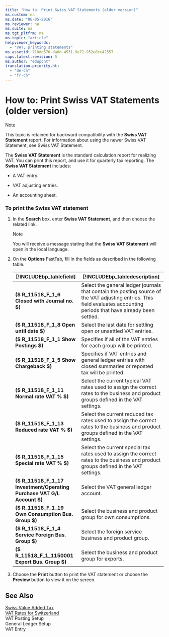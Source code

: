 ```yaml
---
title: "How to: Print Swiss VAT Statements (older version)"
ms.custom: na
ms.date: "06-05-2016"
ms.reviewer: na
ms.suite: na
ms.tgt_pltfrm: na
ms.topic: "article"
helpviewer_keywords: 
  - "VAT, printing statements"
ms.assetid: 718dd670-da8d-4531-9e72-952e0cc42557
caps.latest.revision: 5
ms.author: "edupont"
translation.priority.ht: 
  - "de-ch"
  - "fr-ch"
---
```

# How to: Print Swiss VAT Statements (older version)
> [!NOTE]  
>  This topic is retained for backward compatibility with the **Swiss VAT Statement** report. For information about using the newer Swiss VAT Statement, see Swiss VAT Statement.  
  
 The **Swiss VAT Statement** is the standard calculation report for realizing VAT. You can print this report, and use it for quarterly tax reporting. The **Swiss VAT Statement** includes:  
  
-   A VAT entry.  
  
-   VAT adjusting entries.  
  
-   An accounting sheet.  
  
### To print the Swiss VAT statement  
  
1.  In the **Search** box, enter **Swiss VAT Statement**, and then choose the related link.  
  
    > [!NOTE]  
    >  You will receive a message stating that the **Swiss VAT Statement** will open in the local language.  
  
2.  On the **Options** FastTab, fill in the fields as described in the following table.  
  
    |[!INCLUDE[bp_tablefield](../../ApplicationDesign/includes/bp_tablefield_md.md)]|[!INCLUDE[bp_tabledescription](../../ApplicationDesign/includes/bp_tabledescription_md.md)]|  
    |---------------------------------|---------------------------------------|  
    |**\($ R\_11518\_F\_1\_6 Closed with Journal no. $\)**|Select the general ledger journals that contain the posting source of the VAT adjusting entries. This field evaluates accounting periods that have already been settled.|  
    |**\($ R\_11518\_F\_1\_8 Open until date $\)**|Select the last date for settling open or unsettled VAT entries.|  
    |**\($ R\_11518\_F\_1\_1 Show Postings $\)**|Specifies if all of the VAT entries for each group will be printed.|  
    |**\($ R\_11518\_F\_1\_5 Show Chargeback $\)**|Specifies if VAT entries and general ledger entries with closed summaries or reposted tax will be printed.|  
    |**\($ R\_11518\_F\_1\_11 Normal rate VAT % $\)**|Select the current typical VAT rates used to assign the correct rates to the business and product groups defined in the VAT settings.|  
    |**\($ R\_11518\_F\_1\_13 Reduced rate VAT % $\)**|Select the current reduced tax rates used to assign the correct rates to the business and product groups defined in the VAT settings.|  
    |**\($ R\_11518\_F\_1\_15 Special rate VAT % $\)**|Select the current special tax rates used to assign the correct rates to the business and product groups defined in the VAT settings.|  
    |**\($ R\_11518\_F\_1\_17 Investment\/Operating Purchase VAT G\/L Account $\)**|Select the VAT general ledger account.|  
    |**\($ R\_11518\_F\_1\_19 Own Consumption Bus. Group $\)**|Select the business and product group for own consumptions.|  
    |**\($ R\_11518\_F\_1\_4 Service Foreign Bus. Group $\)**|Select the foreign service business and product group.|  
    |**\($ R\_11518\_F\_1\_1150001 Export Bus. Group $\)**|Select the business and product group for exports.|  
  
3.  Choose the **Print** button to print the VAT statement or choose the **Preview** button to view it on the screen.  
  
## See Also  
 [Swiss Value Added Tax](../../LocalFunctionalityForMicrosoftDynamicsNav2016/Switzerland/swiss-value-added-tax.md)   
 [VAT Rates for Switzerland](../../LocalFunctionalityForMicrosoftDynamicsNav2016/Switzerland/vat-rates-for-switzerland.md)   
 VAT Posting Setup   
 General Ledger Setup   
 VAT Entry